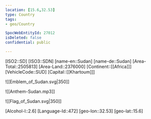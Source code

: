 ```yaml
---
location: [15.6,32.53]
type: Country
tags:
- geo/Country

SpocWebEntityId: 27012
isDeleted: false
confidential: public

---
```

[ISO2::SD]
[ISO3::SDN]
[name-en::Sudan]
[name-de::Sudan]
[Area-Total::2505813]
[Area-Land::2376000]
[Continent::[[Africa]]]
[VehicleCode::SUD]
[Capital::[[Khartoum]]]

![[Emblem_of_Sudan.svg|350]]

![[Anthem-Sudan.mp3]]

![[Flag_of_Sudan.svg|350]]

[Alcohol-l::2.6]
[Language-Id::472]
[geo-lon::32.53]
[geo-lat::15.6]

